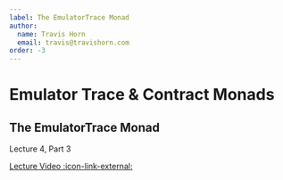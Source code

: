 ```yaml
---
label: The EmulatorTrace Monad
author:
  name: Travis Horn
  email: travis@travishorn.com
order: -3
---
```


# Emulator Trace & Contract Monads

## The EmulatorTrace Monad

Lecture 4, Part 3

[Lecture Video
:icon-link-external:](https://www.youtube.com/watch?v=qoUfgaHs1CI&list=PLNEK_Ejlx3x230-g-U02issX5BiWAgmSi&index=3)
